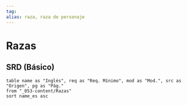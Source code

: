 ```yaml
---
tag: 
alias: raza, raza de personaje
---
```

# Razas
## SRD (Básico)

```dataview
table name as "Inglés", req as "Req. Mínimo", mod as "Mod.", src as "Origen", pg as "Pág."
from "_053-content/Razas"
sort name_es asc
```
